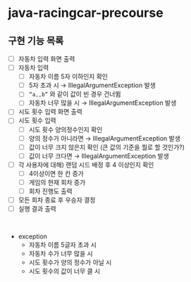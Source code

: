 # java-racingcar-precourse

## 구현 기능 목록

- [ ]  자동차 입력 화면 출력
- [ ]  자동차 입력
    - [ ]  자동차 이름 5자 이하인지 확인
    - [ ]  5자 초과 시 → IllegalArgumentException 발생
    - [ ]  `“a,,b”` 와 같이 값이 빈 경우 건너뜀
    - [ ] 자동차 너무 많을 시 → IllegalArgumentException 발생
- [ ]  시도 횟수 입력 화면 출력
- [ ]  시도 횟수 입력
    - [ ]  시도 횟수 양의정수인지 확인
    - [ ]  양의 정수가 아니라면 → IllegalArgumentException 발생
    - [ ]  값이 너무 크지 않은지 확인 (큰 값의 기준을 뭘로 할 것인가?)
    - [ ]  값이 너무 크다면 → IllegalArgumentException 발생
- [ ]  각 사용자에 대해) 랜덤 시드 배정 후 4 이상인지 확인
    - [ ]  4이상이면 한 칸 증가
    - [ ]  게임의 현재 회차 증가
    - [ ] 회차 진행도 출력
- [ ]  모든 회차 종료 후 우승자 결정
- [ ]  실행 결과 출력

<br/>

- exception
  - 자동차 이름 5글자 초과 시 
  - 자동차 수가 너무 많을 시
  - 시도 횟수가 양의 정수가 아닐 시
  - 시도 횟수의 값이 너무 클 시